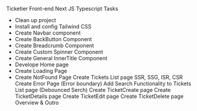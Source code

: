 Ticketier Front-end Next JS Typescript
Tasks

- Clean up project
- Install and config Tailwind CSS
- Create Navbar component
- Create BackButton Component
- Create Breadcrumb Component
- Create Custom Spinner Component
- Create General InnerTitle Component
- Develope Home page
- Create Loading Page
- Create NotFound Page
  Create Tickets List page
  SSR, SSG, ISR, CSR
  Create Error Page (Error boundary)
  Add Search Functionality to Tickets List page (Debounced Serch)
  Create TicketCreate page
  Create TicketDetails page
  Create TicketEdit page
  Create TicketDelete page
  Overview & Outro
